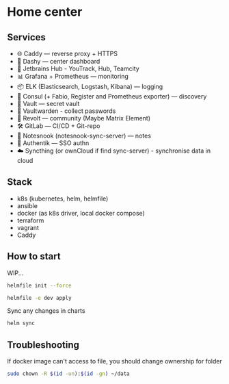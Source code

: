 # Home center

## Services

- 🌐 Caddy — reverse proxy + HTTPS
- 🎯 Dashy — center dashboard
- 🧠 Jetbrains Hub - YouTrack, Hub, Teamcity
- 📊 Grafana + Prometheus — monitoring
- 📦 ELK (Elasticsearch, Logstash, Kibana) — logging
- 🧭 Consul (+ Fabio, Register and Prometheus exporter) — discovery
- 🔑 Vault — secret vault
- 🤫 Vaultwarden - collect passwords
- 💬 Revolt — community (Maybe Matrix Element)
- 🛠 GitLab — CI/CD + Git-repo
- 📝 Notesnook (notesnook-sync-server) — notes
- 🔐 Authentik — SSO authn
- ☁️ Syncthing (or ownCloud if find sync-server) - synchronise data in cloud

## Stack

- k8s (kubernetes, helm, helmfile)
- ansible
- docker (as k8s driver, local docker compose)
- terraform
- vagrant
- Caddy

## How to start

WIP...

```bash
helmfile init --force
```

```bash
helmfile -e dev apply
```

Sync any changes in charts

```bash
helm sync
```

## Troubleshooting

If docker image can't access to file, you should change ownership for folder

```bash
sudo chown -R $(id -un):$(id -gn) ~/data
```
